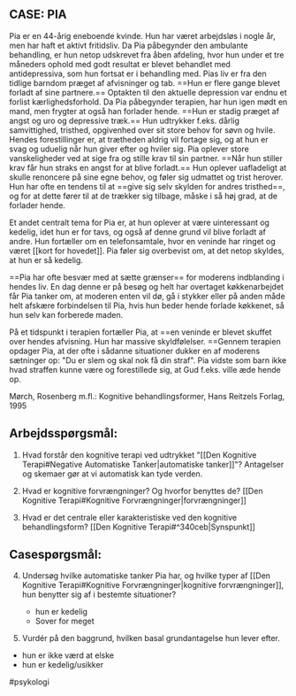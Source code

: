 
## CASE: PIA 

Pia er en 44-årig eneboende kvinde. Hun har været arbejdsløs i nogle år, men har haft et aktivt fritidsliv. Da Pia påbegynder den ambulante behandling, er hun netop udskrevet fra åben afdeling, hvor hun under et tre måneders ophold med godt resultat er blevet behandlet med antidepressiva, som hun fortsat er i behandling med. Pias liv er fra den tidlige barndom præget af afvisninger og tab. ==Hun er flere gange blevet forladt af sine partnere.== Optakten til den aktuelle depression var endnu et forlist kærlighedsforhold. Da Pia påbegynder terapien, har hun igen mødt en mand, men frygter at også han forlader hende. ==Hun er stadig præget af angst og uro og depressive træk.== Hun udtrykker f.eks. dårlig samvittighed, tristhed, opgivenhed over sit store behov for søvn og hvile. Hendes forestillinger er, at trætheden aldrig vil fortage sig, og at hun er svag og uduelig når hun giver efter og hviler sig. Pia oplever store vanskeligheder ved at sige fra og stille krav til sin partner. ==Når hun stiller krav får hun straks en angst for at blive forladt.== Hun oplever uafladeligt at skulle renoncere på sine egne behov, og føler sig udmattet og trist herover. Hun har ofte en tendens til at ==give sig selv skylden for andres tristhed==, og for at dette fører til at de trækker sig tilbage, måske i så høj grad, at de forlader hende. 

Et andet centralt tema for Pia er, at hun oplever at være uinteressant og kedelig, idet hun er for tavs, og også af denne grund vil blive forladt af andre. Hun fortæller om en telefonsamtale, hvor en veninde har ringet og været [[kort for hovedet]]. Pia føler sig overbevist om, at det netop skyldes, at hun er så kedelig. 

==Pia har ofte besvær med at sætte grænser== for moderens indblanding i hendes liv. En dag denne er på besøg og helt har overtaget køkkenarbejdet får Pia tanker om, at moderen enten vil dø, gå i stykker eller på anden måde helt afskære forbindelsen til Pia, hvis hun beder hende forlade køkkenet, så hun selv kan forberede maden. 

På et tidspunkt i terapien fortæller Pia, at ==en veninde er blevet skuffet over hendes afvisning. Hun har massive skyldfølelser. ==Gennem terapien opdager Pia, at der ofte i sådanne situationer dukker en af moderens sætninger op: "Du er slem og skal nok få din straf". Pia vidste som barn ikke hvad straffen kunne være og forestillede sig, at Gud f.eks. ville æde hende op. 

Mørch, Rosenberg m.fl.: Kognitive behandlingsformer, Hans Reitzels Forlag, 1995 

## Arbejdsspørgsmål: 

1. Hvad forstår den kognitive terapi ved udtrykket "[[Den Kognitive Terapi#Negative Automatiske Tanker|automatiske tanker]]"? 
	Antagelser og skemaer gør at vi automatisk kan tyde verden.
	  
2. Hvad er kognitive forvrængninger? Og hvorfor benyttes de? 
	[[Den Kognitive Terapi#Kognitive Forvrængninger|forvrængninger]]

3. Hvad er det centrale eller karakteristiske ved den kognitive behandlingsform?
	[[Den Kognitive Terapi#^340ceb|Synspunkt]]	


## Casespørgsmål: 

4. Undersøg hvilke automatiske tanker Pia har, og hvilke typer af [[Den Kognitive Terapi#Kognitive Forvrængninger|kognitive forvrængninger]], hun benytter sig af i bestemte situationer? 
	- hun er kedelig
	- Sover for meget

5. Vurdér på den baggrund, hvilken basal grundantagelse hun lever efter. 
- hun er ikke værd at elske
- hun er kedelig/usikker


#psykologi 
